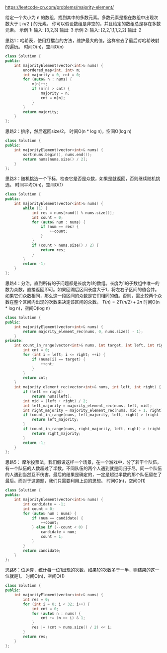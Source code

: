 https://leetcode-cn.com/problems/majority-element/

给定一个大小为 n 的数组，找到其中的多数元素。多数元素是指在数组中出现次数大于 ⌊ n/2 ⌋ 的元素。
你可以假设数组是非空的，并且给定的数组总是存在多数元素。
示例 1:
输入: [3,2,3]
输出: 3
示例 2:
输入: [2,2,1,1,1,2,2]
输出: 2

思路1：哈希表，使用打擂台的方法，维护最大的值，这样省去了最后对哈希映射的遍历。  时间O(n)，空间O(n)

```cpp
class Solution {
public:
    int majorityElement(vector<int>& nums) {
        unordered_map<int, int> m;
        int majority = 0, cnt = 0;
        for (auto& n : nums) {
            m[n]++;
            if (m[n] > cnt) {
                majority = n;
                cnt = m[n];
            }
        }
        return majority;
    }
};
```

思路2：排序，然后返回size/2。  时间O(n * log n)，空间O(log n)

```cpp
class Solution {
public:
    int majorityElement(vector<int>& nums) {
        sort(nums.begin(), nums.end());
        return nums[nums.size() / 2];
    }
};
```

思路3：随机挑选一个下标，检查它是否是众数，如果是就返回，否则继续随机挑选。 时间平均O(n)，空间O(1)

```cpp
class Solution {
public:
    int majorityElement(vector<int>& nums) {
        while (1) {
            int res = nums[rand() % nums.size()];
            int count = 0;
            for (auto& num : nums) {
                if (num == res) {
                    ++count;
                }
            }
            if (count > nums.size() / 2) {
                return res;
            }
        }
        return -1;
    }
};
```

思路4：分治，直到所有的子问题都是长度为1的数组。长度为1的子数组中唯一的数为众数，直接返回即可。如果回溯后区间长度大于1，将左右子区间的值合并。如果它们众数相同，那么这一段区间的众数是它们相同的值。否则，需比较两个众数在整个区间内出现的次数来决定该区间的众数。
$T(n)=2T(n/2)+2n$
时间O(n * log n)，空间O(log n)

```cpp
class Solution {
public:
    int majorityElement(vector<int>& nums) {
        return majority_element_rec(nums, 0, nums.size() - 1);
    }
private:
    int count_in_range(vector<int>& nums, int target, int left, int right) {
        int cnt = 0;
        for (int i = left; i <= right; ++i) {
            if (nums[i] == target) {
                ++cnt;
            }
        }
        return cnt;
    }
    int majority_element_rec(vector<int>& nums, int left, int right) {
        if (left == right)
            return nums[left];
        int mid = (left + right) / 2;
        int left_majority = majority_element_rec(nums, left, mid);
        int right_majority = majority_element_rec(nums, mid + 1, right);
        if (count_in_range(nums, left_majority, left, right) > (right - left + 1) / 2) {
            return left_majority;
        }
        if (count_in_range(nums, right_majority, left, right) > (right - left + 1) / 2) {
            return right_majority;
        }
        return -1;
    }
};
```

思路5： 摩尔投票法，我们假设这样一个场景，在一个游戏中，分了若干个队伍，有一个队伍的人数超过了半数。不同队伍的两个人遇到就是同归于尽，同一个队伍的人遇到当然互不伤害。最后的结果是确定的，一定是超过半数的那个队伍留在了最后。而对于这道题，我们只需要利用上边的思想。  时间O(n)，空间O(1)

```cpp
class Solution {
public:
    int majorityElement(vector<int>& nums) {
        int candidate = -1;
        int count = 0;
        for (auto& num : nums) {
            if (num == candidate) {
                ++count;
            } else if (--count < 0) {
                candidate = num;
                count = 1;
            }
        }
        return candidate;
    }
};
```

思路6：位运算，统计每一位1出现的次数，如果1的次数多于一半，则结果的这一位就是1。  时间O(n)，空间O(1)

```cpp
class Solution {
public:
    int majorityElement(vector<int>& nums) {
        int res = 0;
        for (int i = 0; i < 32; i++) {
            int cnt = 0;
            for (auto& n : nums) {
                cnt += (n >> i) & 1;
            }
            res |= (cnt > nums.size() / 2) << i;
        }
        return res;
    }
};
```

